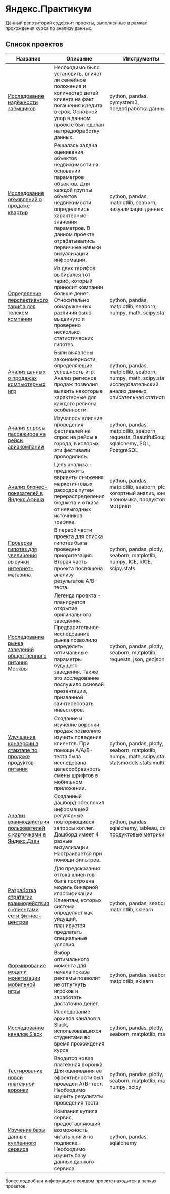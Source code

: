 # Яндекс.Практикум  
Данный репозиторий содержит проекты, выполненные в рамках прохождения курса по анализу данных.  

## Список проектов  
|Название|Описание|Инструменты|
|--------|--------|-----------|
|[Исследование надёжности заёмщиков](https://github.com/AlexGumash/yandex-praktikum/tree/master/%D0%98%D1%81%D1%81%D0%BB%D0%B5%D0%B4%D0%BE%D0%B2%D0%B0%D0%BD%D0%B8%D0%B5%20%D0%BD%D0%B0%D0%B4%D1%91%D0%B6%D0%BD%D0%BE%D1%81%D1%82%D0%B8%20%D0%B7%D0%B0%D1%91%D0%BC%D1%89%D0%B8%D0%BA%D0%BE%D0%B2)|Необходимо было установить, влияет ли семейное положение и количество детей клиента на факт погашения кредита в срок. Основной упор в данном проекте был сделан на предобработку данных.|python, pandas, pymystem3, предобработка данных|
|[Исследование объявлений о продаже квартир](https://github.com/AlexGumash/yandex-praktikum/tree/master/%D0%98%D1%81%D1%81%D0%BB%D0%B5%D0%B4%D0%BE%D0%B2%D0%B0%D0%BD%D0%B8%D0%B5%20%D0%BE%D0%B1%D1%8A%D1%8F%D0%B2%D0%BB%D0%B5%D0%BD%D0%B8%D0%B9%20%D0%BE%20%D0%BF%D1%80%D0%BE%D0%B4%D0%B0%D0%B6%D0%B5%20%D0%BA%D0%B2%D0%B0%D1%80%D1%82%D0%B8%D1%80)|Решалась задача оценивания объектов недвижимости на основании параметров объектов. Для каждой группы объектов недвижимости определялись характерные значения параметров. В данном проекте отрабатывались первичные навыки визуализации информации.|python, pandas, matplotlib, seaborn, визуализация данных|
|[Определение перспективного тарифа для телеком компании](https://github.com/AlexGumash/yandex-praktikum/tree/master/%D0%9E%D0%BF%D1%80%D0%B5%D0%B4%D0%B5%D0%BB%D0%B5%D0%BD%D0%B8%D0%B5%20%D0%BF%D0%B5%D1%80%D1%81%D0%BF%D0%B5%D0%BA%D1%82%D0%B8%D0%B2%D0%BD%D0%BE%D0%B3%D0%BE%20%D1%82%D0%B0%D1%80%D0%B8%D1%84%D0%B0%20%D0%B4%D0%BB%D1%8F%20%D1%82%D0%B5%D0%BB%D0%B5%D0%BA%D0%BE%D0%BC%20%D0%BA%D0%BE%D0%BC%D0%BF%D0%B0%D0%BD%D0%B8%D0%B8)|Из двух тарифов выбирался тот тариф, который приносит компании больше денег. Относительно обнаруженных различий было выдвинуто и проверено несколько статистических гипотез.|python, pandas, matplotlib, seaborn, numpy, math, scipy.stats|
|[Анализ данных о продажах компьютерных игр](https://github.com/AlexGumash/yandex-praktikum/tree/master/%D0%90%D0%BD%D0%B0%D0%BB%D0%B8%D0%B7%20%D0%B4%D0%B0%D0%BD%D0%BD%D1%8B%D1%85%20%D0%BE%20%D0%BF%D1%80%D0%BE%D0%B4%D0%B0%D0%B6%D0%B0%D1%85%20%D0%BA%D0%BE%D0%BC%D0%BF%D1%8C%D1%8E%D1%82%D0%B5%D1%80%D0%BD%D1%8B%D1%85%20%D0%B8%D0%B3%D1%80)|Были выявлены закономерности, определяющие успешность игр. Анализ регионов продаж позволил выявить некоторые характерные для каждого региона особенности.|python, pandas, matplotlib, seaborn, numpy, math, scipy.stats, исследовательский анализ данных, описательная статистика|
|[Анализ спроса пассажиров на рейсы авиакомпании](https://github.com/AlexGumash/yandex-praktikum/tree/master/%D0%90%D0%BD%D0%B0%D0%BB%D0%B8%D0%B7%20%D1%81%D0%BF%D1%80%D0%BE%D1%81%D0%B0%20%D0%BF%D0%B0%D1%81%D1%81%D0%B0%D0%B6%D0%B8%D1%80%D0%BE%D0%B2%20%D0%BD%D0%B0%20%D1%80%D0%B5%D0%B9%D1%81%D1%8B%20%D0%B0%D0%B2%D0%B8%D0%B0%D0%BA%D0%BE%D0%BC%D0%BF%D0%B0%D0%BD%D0%B8%D0%B8)|Изучалось влияние проведения фестивалей на спрос на рейсы в города, в которых эти фестивали проводились.|python, pandas, matplotlib, seaborn, requests, BeautifulSoup, sqlalchemy, SQL, PostgreSQL|
|[Анализ бизнес-показателей в Яндекс.Афиша](https://github.com/AlexGumash/yandex-praktikum/tree/master/%D0%90%D0%BD%D0%B0%D0%BB%D0%B8%D0%B7%20%D0%B1%D0%B8%D0%B7%D0%BD%D0%B5%D1%81-%D0%BF%D0%BE%D0%BA%D0%B0%D0%B7%D0%B0%D1%82%D0%B5%D0%BB%D0%B5%D0%B9%20%D0%B2%20%D0%AF%D0%BD%D0%B4%D0%B5%D0%BA%D1%81.%D0%90%D1%84%D0%B8%D1%88%D0%B0)|Цель анализа - предложить варианты снижения маркетинговых расходов путем перераспределения бюджета и отказа от невыгодных источников трафика.|python, pandas, matplotlib, seaborn, plotly, когортный анализ, юнит-экономика, продуктовые метрики|
|[Проверка гипотез для увеличения выручки интернет-магазина](https://github.com/AlexGumash/yandex-praktikum/tree/master/%D0%9F%D1%80%D0%BE%D0%B2%D0%B5%D1%80%D0%BA%D0%B0%20%D0%B3%D0%B8%D0%BF%D0%BE%D1%82%D0%B5%D0%B7%20%D0%B4%D0%BB%D1%8F%20%D1%83%D0%B2%D0%B5%D0%BB%D0%B8%D1%87%D0%B5%D0%BD%D0%B8%D1%8F%20%D0%B2%D1%8B%D1%80%D1%83%D1%87%D0%BA%D0%B8%20%D0%B8%D0%BD%D1%82%D0%B5%D1%80%D0%BD%D0%B5%D1%82-%D0%BC%D0%B0%D0%B3%D0%B0%D0%B7%D0%B8%D0%BD%D0%B0)|В первой части проекта для списка гипотез была проведена приоритезация. Вторая часть проекта посвящена анализу результатов A/B-теста.|python, pandas, plotly, seaborn, matplotlib, numpy, ICE, RICE, scipy.stats|
|[Исследование рынка заведений общественного питания Москвы](https://github.com/AlexGumash/yandex-praktikum/tree/master/%D0%98%D1%81%D1%81%D0%BB%D0%B5%D0%B4%D0%BE%D0%B2%D0%B0%D0%BD%D0%B8%D0%B5%20%D1%80%D1%8B%D0%BD%D0%BA%D0%B0%20%D0%B7%D0%B0%D0%B2%D0%B5%D0%B4%D0%B5%D0%BD%D0%B8%D0%B9%20%D0%BE%D0%B1%D1%89%D0%B5%D1%81%D1%82%D0%B2%D0%B5%D0%BD%D0%BD%D0%BE%D0%B3%D0%BE%20%D0%BF%D0%B8%D1%82%D0%B0%D0%BD%D0%B8%D1%8F%20%D0%9C%D0%BE%D1%81%D0%BA%D0%B2%D1%8B)|Легенда проекта - планируется открытие оригинального заведения. Предварительное исследование рынка позволило определить оптимальные параметры будущего заведения. Также это исследование послужило основой презентации, призванной заинтересовать инвесторов.|python, pandas, plotly, seaborn, matplotlib, requests, json, geojson|
|[Улучшение конверсии в стартапе по продаже продуктов питания](https://github.com/AlexGumash/yandex-praktikum/tree/master/%D0%A3%D0%BB%D1%83%D1%87%D1%88%D0%B5%D0%BD%D0%B8%D0%B5%20%D0%BA%D0%BE%D0%BD%D0%B2%D0%B5%D1%80%D1%81%D0%B8%D0%B8%20%D0%B2%20%D1%81%D1%82%D0%B0%D1%80%D1%82%D0%B0%D0%BF%D0%B5%20%D0%BF%D0%BE%20%D0%BF%D1%80%D0%BE%D0%B4%D0%B0%D0%B6%D0%B5%20%D0%BF%D1%80%D0%BE%D0%B4%D1%83%D0%BA%D1%82%D0%BE%D0%B2%20%D0%BF%D0%B8%D1%82%D0%B0%D0%BD%D0%B8%D1%8F)|Создание и изучение воронки продаж позволило изучить поведение клиентов. При помощи A/A/В-теста была исследована целесообразность смены шрифтов в мобильном приложении.|python, pandas, plotly, seaborn, matplotlib, numpy, math, scipy.stats, statsmodels.stats.multitest|
|[Анализ взаимодействия пользователей с карточками в Яндекс.Дзен](https://github.com/AlexGumash/yandex-praktikum/tree/master/%D0%90%D0%BD%D0%B0%D0%BB%D0%B8%D0%B7%20%D0%B2%D0%B7%D0%B0%D0%B8%D0%BC%D0%BE%D0%B4%D0%B5%D0%B9%D1%81%D1%82%D0%B2%D0%B8%D1%8F%20%D0%BF%D0%BE%D0%BB%D1%8C%D0%B7%D0%BE%D0%B2%D0%B0%D1%82%D0%B5%D0%BB%D0%B5%D0%B9%20%D1%81%20%D0%BA%D0%B0%D1%80%D1%82%D0%BE%D1%87%D0%BA%D0%B0%D0%BC%D0%B8%20%D0%B2%20%D0%AF%D0%BD%D0%B4%D0%B5%D0%BA%D1%81.%D0%94%D0%B7%D0%B5%D0%BD)|Созданный дашборд обеспечил информацией регулярные повторяющиеся запросы коллег. Дашборд имеет 4 разные визуализации. Настраивается при помощи фильтров.|python, pandas, sqlalchemy, tableau, dash, продуктовые метрики|
|[Разработка стратегии взаимодействия с клиентами сети фитнес-центров](https://github.com/AlexGumash/yandex-praktikum/tree/master/%D0%A0%D0%B0%D0%B7%D1%80%D0%B0%D0%B1%D0%BE%D1%82%D0%BA%D0%B0%20%D1%81%D1%82%D1%80%D0%B0%D1%82%D0%B5%D0%B3%D0%B8%D0%B8%20%D0%B2%D0%B7%D0%B0%D0%B8%D0%BC%D0%BE%D0%B4%D0%B5%D0%B9%D1%81%D1%82%D0%B2%D0%B8%D1%8F%20%D1%81%20%D0%BA%D0%BB%D0%B8%D0%B5%D0%BD%D1%82%D0%B0%D0%BC%D0%B8%20%D1%81%D0%B5%D1%82%D0%B8%20%D1%84%D0%B8%D1%82%D0%BD%D0%B5%D1%81-%D1%86%D0%B5%D0%BD%D1%82%D1%80%D0%BE%D0%B2)|Для предсказания оттока клиентов была построена модель бинарной классификации. Клиентам, которых система определяет как уйдущий, планируется предлагать специальные условия.|python, pandas, seaborn, matplotlib, sklearn|
|[Формирование модели монетизации мобильной игры](https://github.com/AlexGumash/yandex-praktikum/tree/master/%D0%A4%D0%BE%D1%80%D0%BC%D0%B8%D1%80%D0%BE%D0%B2%D0%B0%D0%BD%D0%B8%D0%B5%20%D0%BC%D0%BE%D0%B4%D0%B5%D0%BB%D0%B8%20%D0%BC%D0%BE%D0%BD%D0%B5%D1%82%D0%B8%D0%B7%D0%B0%D1%86%D0%B8%D0%B8%20%D0%BC%D0%BE%D0%B1%D0%B8%D0%BB%D1%8C%D0%BD%D0%BE%D0%B9%20%D0%B8%D0%B3%D1%80%D1%8B)|Выбор оптимального момента для начала показа рекламы позволит не отпугнуть игроков и заработать достаточно денег.|python, pandas, seaborn, matplotlib, sklearn|
|[Исследование каналов Slack](https://github.com/AlexGumash/yandex-praktikum/tree/master/%D0%98%D1%81%D1%81%D0%BB%D0%B5%D0%B4%D0%BE%D0%B2%D0%B0%D0%BD%D0%B8%D0%B5%20%D0%BA%D0%B0%D0%BD%D0%B0%D0%BB%D0%BE%D0%B2%20Slack)|Исследование архивов каналов в Slack, использовавшихся студентами во время прохождения курса|python, pandas, plotly, seaborn, matplotlib, math|  
|[Тестирование новой платёжной воронки](https://github.com/AlexGumash/yandex-praktikum/tree/master/%D0%A2%D0%B5%D1%81%D1%82%D0%B8%D1%80%D0%BE%D0%B2%D0%B0%D0%BD%D0%B8%D0%B5%20%D0%BD%D0%BE%D0%B2%D0%BE%D0%B9%20%D0%BF%D0%BB%D0%B0%D1%82%D1%91%D0%B6%D0%BD%D0%BE%D0%B9%20%D0%B2%D0%BE%D1%80%D0%BE%D0%BD%D0%BA%D0%B8)|Вводится новая платёжная воронка. Для оценивания её эффективности был проведен A/B-тест. Необходимо изучить результаты проведения теста|python, pandas, plotly, seaborn, matplotlib, math, numpy, scipy|
|[Изучение базы данных купленного сервиса](https://github.com/AlexGumash/yandex-praktikum/tree/master/%D0%98%D0%B7%D1%83%D1%87%D0%B5%D0%BD%D0%B8%D0%B5%20%D0%B1%D0%B0%D0%B7%D1%8B%20%D0%B4%D0%B0%D0%BD%D0%BD%D1%8B%D1%85%20%D0%BA%D1%83%D0%BF%D0%BB%D0%B5%D0%BD%D0%BD%D0%BE%D0%B3%D0%BE%20%D1%81%D0%B5%D1%80%D0%B2%D0%B8%D1%81%D0%B0)|Компания купила сервис, предоставляющий возможность читать книги по подписке. Необходимо изучить базу данных данного сервиса|python, pandas, sqlalchemy|  

Более подробная информация о каждом проекте находится в папках проектов.
